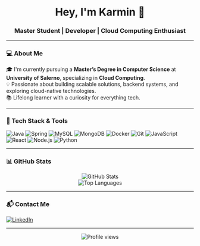 <h1 align="center">Hey, I'm Karmin 👋</h1>
<h3 align="center">Master Student | Developer | Cloud Computing Enthusiast</h3>

---

### 💻 About Me

🎓 I'm currently pursuing a **Master’s Degree in Computer Science** at **University of Salerno**, specializing in **Cloud Computing**.  
💡 Passionate about building scalable solutions, backend systems, and exploring cloud-native technologies.  
📚 Lifelong learner with a curiosity for everything tech.

---

### 🧰 Tech Stack & Tools

![Java](https://img.shields.io/badge/-Java-007396?style=flat-square&logo=java&logoColor=white)
![Spring](https://img.shields.io/badge/-Spring-6DB33F?style=flat-square&logo=spring&logoColor=white)
![MySQL](https://img.shields.io/badge/-MySQL-4479A1?style=flat-square&logo=mysql&logoColor=white)
![MongoDB](https://img.shields.io/badge/-MongoDB-47A248?style=flat-square&logo=mongodb&logoColor=white)
![Docker](https://img.shields.io/badge/-Docker-2496ED?style=flat-square&logo=docker&logoColor=white)
![Git](https://img.shields.io/badge/-Git-F05032?style=flat-square&logo=git&logoColor=white)
![JavaScript](https://img.shields.io/badge/-JavaScript-F7DF1E?style=flat-square&logo=javascript&logoColor=black)
![React](https://img.shields.io/badge/-React-61DAFB?style=flat-square&logo=react&logoColor=black)
![Node.js](https://img.shields.io/badge/-Node.js-339933?style=flat-square&logo=node.js&logoColor=white)
![Python](https://img.shields.io/badge/-Python-3776AB?style=flat-square&logo=python&logoColor=white)

---

### 📊 GitHub Stats

<p align="center">
  <img src="https://github-readme-stats.vercel.app/api?username=karmiin&show_icons=true&theme=tokyonight&hide_border=true" alt="GitHub Stats" />
  <br/>
  <img src="https://github-readme-stats.vercel.app/api/top-langs/?username=karmiin&layout=compact&theme=tokyonight&hide_border=true" alt="Top Languages" />
</p>

---

### 📬 Contact Me

[![LinkedIn](https://img.shields.io/badge/-Carmine%20Tortoriello-blue?style=flat-square&logo=Linkedin&logoColor=white&link=https://www.linkedin.com/in/carmine-tortoriello/)](https://www.linkedin.com/in/carmine-tortoriello/)

---

<p align="center">
  <img src="https://komarev.com/ghpvc/?username=karmiin&style=flat-square&color=lightgrey" alt="Profile views" />
</p>
